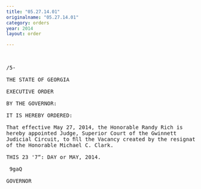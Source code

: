 ```yaml
---
title: "05.27.14.01"
originalname: "05.27.14.01"
category: orders
year: 2014
layout: order

---
```

<pre>
 

/5-

THE STATE OF GEORGIA

EXECUTIVE ORDER

BY THE GOVERNOR:

IT IS HEREBY ORDERED:

That effective May 27, 2014, the Honorable Randy Rich is
hereby appointed Judge, Superior Court of the Gwinnett
Judicial Circuit, to ﬁll the Vacancy created by the resignation
of the Honorable Michael C. Clark.

THIS 23 '7“: DAY or MAY, 2014.

 9gaQ

GOVERNOR

</pre>
